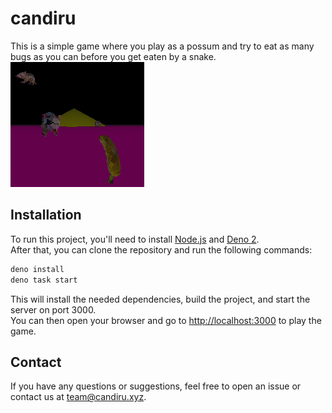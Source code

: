 # candiru

This is a simple game where you play as a possum and try to eat as many bugs as you can before you get eaten by a snake.\
![really cool gameplay screenshot](https://raw.githubusercontent.com/candirugame/candiru/refs/heads/dev/assets/screenshot.png)

## Installation
To run this project, you'll need to install [Node.js](https://nodejs.org/) and [Deno 2](https://deno.com/).\
After that, you can clone the repository and run the following commands:
```bash
deno install
deno task start
```
This will install the needed dependencies, build the project, and start the server on port 3000.\
You can then open your browser and go to [http://localhost:3000](http://localhost:3000) to play the game.

## Contact
If you have any questions or suggestions, feel free to open an issue or contact us at [team@candiru.xyz](mailto:team@candiru.xyz).